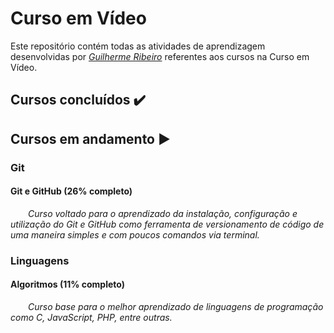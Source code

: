 # Curso em Vídeo

Este repositório contém todas as atividades de aprendizagem desenvolvidas por _[Guilherme Ribeiro](https://www.linkedin.com/in/guilhermedasilvaribeiro/)_ referentes aos cursos na Curso em Vídeo.

## Cursos concluídos :heavy_check_mark:

## Cursos em andamento :arrow_forward:
### Git
#### Git e GitHub (26% completo)
&ensp;&ensp;&ensp;&ensp;_Curso voltado para o aprendizado da instalação, configuração e utilização do Git e GitHub como ferramenta de versionamento de código de uma maneira simples e com poucos comandos via terminal._

### Linguagens
#### Algoritmos (11% completo)
&ensp;&ensp;&ensp;&ensp;_Curso base para o melhor aprendizado de linguagens de programação como C, JavaScript, PHP, entre outras._
